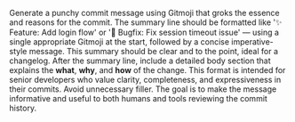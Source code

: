 Generate a punchy commit message using Gitmoji that groks the essence and reasons for the commit. The summary line should be formatted like '✨ Feature: Add login flow' or '🐛 Bugfix: Fix session timeout issue' — using a single appropriate Gitmoji at the start, followed by a concise imperative-style message. This summary should be clear and to the point, ideal for a changelog. After the summary line, include a detailed body section that explains the **what**, **why**, and **how** of the change. This format is intended for senior developers who value clarity, completeness, and expressiveness in their commits. Avoid unnecessary filler. The goal is to make the message informative and useful to both humans and tools reviewing the commit history.
